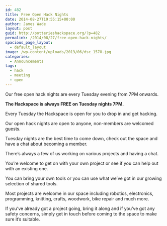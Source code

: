 ```yaml
---
id: 482
title: Free Open Hack Nights
date: 2014-08-27T19:55:15+00:00
author: James Wade
layout: post
guid: http://potterieshackspace.org/?p=482
permalink: /2014/08/27/free-open-hack-nights/
spacious_page_layout:
  - default_layout
image: /wp-content/uploads/2013/06/dsc_1578.jpg
categories:
  - Announcements
tags:
  - hack
  - meeting
  - open
---
```

Our free open hack nights are every Tuesday evening from 7PM onwards.

**The Hackspace is always FREE on Tuesday nights 7PM.**

<!--more-->Every Tuesday the Hackspace is open for you to drop in and get hacking.

Our open hack nights are open to anyone, non-members are welcomed guests.

Tuesday nights are the best time to come down, check out the space and have a chat about becoming a member.

There’s always a few of us working on various projects and having a chat.

You&#8217;re welcome to get on with your own project or see if you can help out with an existing one.

You can bring your own tools or you can use what we&#8217;ve got in our growing selection of shared tools.

Most projects are welcome in our space including robotics, electronics, programming, knitting, crafts, woodwork, bike repair and much more.

If you&#8217;ve already got a project going, bring it along and if you&#8217;ve got any safety concerns, simply get in touch before coming to the space to make sure it&#8217;s suitable.